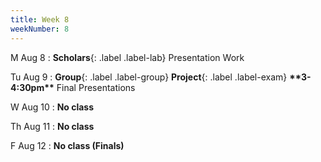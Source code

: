 ```yaml
---
title: Week 8
weekNumber: 8
---
```


M Aug 8
: **Scholars**{: .label .label-lab} Presentation Work

Tu Aug 9
: **Group**{: .label .label-group} **Project**{: .label .label-exam} **\*\*3-4:30pm\*\*** Final Presentations

W Aug 10
: **No class**

Th Aug 11
: **No class**

F Aug 12
: **No class (Finals)**
